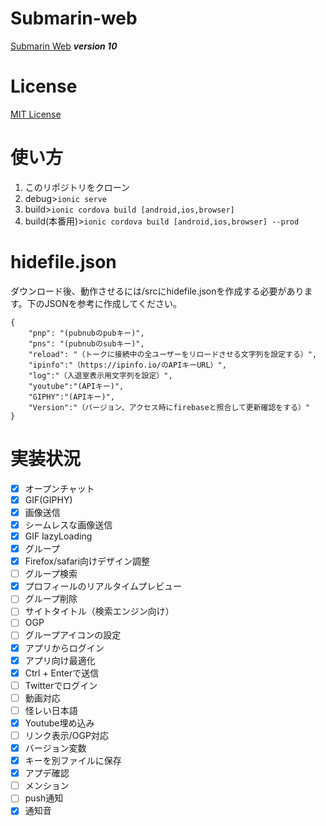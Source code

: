 # Submarin-web
[Submarin Web](https://submarin.online) 
***version 10***
# License
[MIT License](https://opensource.org/licenses/MIT)
# 使い方
1) このリポジトリをクローン
2) debug>```ionic serve```
3) build>```ionic cordova build [android,ios,browser]```
4) build(本番用)>```ionic cordova build [android,ios,browser] --prod```
# hidefile.json
ダウンロード後、動作させるには/srcにhidefile.jsonを作成する必要があります。下のJSONを参考に作成してください。
```
{
    "pnp": "(pubnubのpubキー)",
    "pns": "(pubnubのsubキー)",
    "reload": "（トークに接続中の全ユーザーをリロードさせる文字列を設定する）",
    "ipinfo":"（https://ipinfo.io/のAPIキーURL）",
    "log":"（入退室表示用文字列を設定）",
    "youtube":"(APIキー)",
    "GIPHY":"(APIキー)",
    "Version":"（バージョン、アクセス時にfirebaseと照合して更新確認をする）"
}
```

# 実装状況
 - [x] オープンチャット
 - [x] GIF(GIPHY)
 - [x] 画像送信
 - [x] シームレスな画像送信 
 - [x] GIF lazyLoading 
 - [x] グループ
 - [x] Firefox/safari向けデザイン調整
 - [ ] グループ検索
 - [x] プロフィールのリアルタイムプレビュー
 - [ ] グループ削除
 - [ ] サイトタイトル（検索エンジン向け）
 - [ ] OGP
 - [ ] グループアイコンの設定
 - [x] アプリからログイン
 - [x] アプリ向け最適化
 - [x] Ctrl + Enterで送信
 - [ ] Twitterでログイン
 - [ ] 動画対応
 - [ ] 怪レい日本語
 - [x] Youtube埋め込み
 - [ ] リンク表示/OGP対応
 - [x] バージョン変数
 - [x] キーを別ファイルに保存
 - [x] アプデ確認
 - [ ] メンション
 - [ ] push通知
 - [x] 通知音
